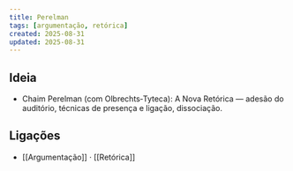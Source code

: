 ```yaml
---
title: Perelman
tags: [argumentação, retórica]
created: 2025-08-31
updated: 2025-08-31
---
```


## Ideia
- Chaim Perelman (com Olbrechts‑Tyteca): A Nova Retórica — adesão do auditório, técnicas de presença e ligação, dissociação.

## Ligações
- [[Argumentação]] · [[Retórica]]

